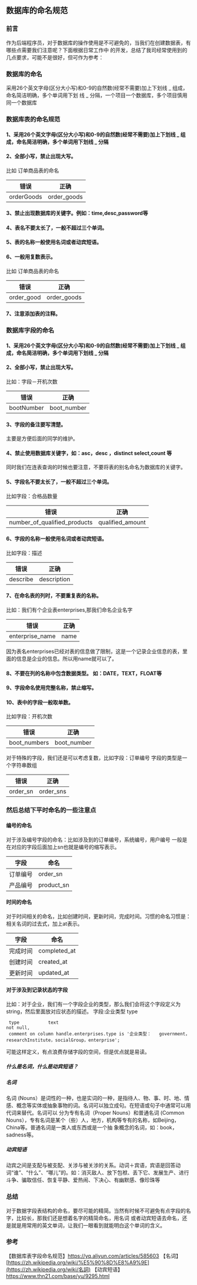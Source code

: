 

## 数据库的命名规范 

### 前言

作为后端程序员，对于数据库的操作使用是不可避免的，当我们在创建数据表，有哪些点需要我们注意呢？下面根据日常工作中 的开发，总结了我司经常使用到的几点要求，可能不是很好，但可作为参考：

### 数据库的命名

采用26个英文字母(区分大小写)和0-9的自然数(经常不需要)加上下划线 _ 组成，命名简洁明确，多个单词用下划 线 _ 分隔，一个项目一个数据库，多个项目慎用同一个数据库

### 数据库表的命名规范

#### 1、采用26个英文字母(区分大小写)和0-9的自然数(经常不需要)加上下划线 _ 组成，命名简洁明确，多个单词用下划线 _ 分隔

#### 2、全部小写，禁止出现大写。

比如 订单商品表的命名

| 错误       | 正确        |
| ---------- | ----------- |
| orderGoods | order_goods |

#### 3、禁止出现数据库的关键字。例如：time,desc,password等

#### 4、表名不要太长了，一般不超过三个单词。

#### 5、表的名称一般使用名词或者动宾短语。

#### 6、一般用复数表示。

比如 订单商品表的命名

| 错误       | 正确        |
| ---------- | ----------- |
| order_good | order_goods |

#### 7、注意添加表的注释。

### 数据库字段的命名

#### 1、采用26个英文字母(区分大小写)和0-9的自然数(经常不需要)加上下划线 _ 组成，命名简洁明确，多个单词用下划线 _ 分隔

#### 2、全部小写，禁止出现大写。

比如：字段－开机次数

| 错误       | 正确        |
| ---------- | ----------- |
| bootNumber | boot_number |

#### 3、字段的备注要写清楚。

主要是方便后面的同学的维护。

#### 4、禁止使用数据库关键字，如：asc，desc ，distinct select,count 等

同时我们在连表查询的时候也要注意，不要将表的别名命名为数据库的关键字。

#### 5、字段名不要太长了，一般不超过三个单词。

比如字段：合格品数量

| 错误                         | 正确             |
| ---------------------------- | ---------------- |
| number_of_qualified_products | qualified_amount |

#### 6、字段的名称一般使用名词或者动宾短语。

比如字段：描述

| 错误     | 正确        |
| -------- | ----------- |
| describe | description |

#### 7、在命名表的列时，不要重复表的名称。

比如：我们有个企业表enterprises,那我们命名企业名字

| 错误            | 正确 |
| --------------- | ---- |
| enterprise_name | name |

因为表名enterprises已经对表的信息做了限制，这是一个记录企业信息的表，里面的信息是企业的信息。所以用name就可以了。

#### 8、不要在列的名称中包含数据类型。 如：DATE，TEXT，FLOAT等

#### 9、字段命名使用完整名称，禁止缩写。

#### 10、表中的字段一般取单数。

比如字段：开机次数

| 错误         | 正确        |
| ------------ | ----------- |
| boot_numbers | boot_number |

对于特殊的字段，我们还是可以考虑复数，比如字段：订单编号 字段的类型是一个字符串数组

| 错误     | 正确      |
| -------- | --------- |
| order_sn | order_sns |

### 然后总结下平时命名的一些注意点

#### 编号的命名

对于涉及编号字段的命名：比如涉及到的订单编号，系统编号，用户编号
一般是在对应的字段后面加上sn也就是编号的缩写表示。

| 字段     | 命名       |
| -------- | ---------- |
| 订单编号 | order_sn   |
| 产品编号 | product_sn |

#### 时间的命名

对于时间相关的命名，比如创建时间，更新时间，完成时间。习惯的命名习惯是：相关名词的过去式，加上at表示。

| 字段     | 命名         |
| -------- | ------------ |
| 完成时间 | completed_at |
| 创建时间 | created_at   |
| 更新时间 | updated_at   |

#### 对于涉及到记录状态的字段

比如：对于企业，我们有一个字段企业的类型，那么我们会将这个字段定义为string，然后里面放对应状态的描述。
字段:企业类型 type

```
 type           text                                                   not null,
 comment on column handle.enterprises.type is '企业类型：   government，researchInstitute，socialGroup，enterprise';
```

可能这样定义，有点浪费存储字段的空间，但是优点就是易读。

##### 什么是名词，什么是动宾短语？

##### 名词

名词 (Nouns）是词性的一种，也是实词的一种，是指待人、物、事、时、地、情感、概念等实体或抽象事物的词。名词可以独立成句。在短语或句子中通常可以用代词来替代。名词可以 分为专有名词（Proper Nouns）和普通名词 (Common Nouns），专有名词是某个（些）人，地方，机构等专有的名称，如Beijing，China等。普通名词是一类人或东西或是一个抽 象概念的名词，如：book，sadness等。

##### 动宾短语

动宾之间是支配与被支配、关涉与被关涉的关系。动词＋宾语，宾语是回答动词“谁”、“什么”、“哪儿”的。如：消灭敌人、放下包袱、丢下它、发展生产、进行斗争、骗取信任、恢复平静、爱热闹、下决心、有幽默感、像珍珠等

### 总结

对于数据字段表结构的命名，要尽可能的精简。当然有时候不可避免有点字段的名字，比较长，那我们还是想着名字的精简命名，用名词 或者动宾短语去命名，还是就是用常用的英文单词，让我们一眼看到就能明白这个单词的含义。

### 参考

【数据库表字段命名规范】https://yq.aliyun.com/articles/585603
【名词】[https://zh.wikipedia.org/wiki/%E5%90%8D%E8%A9%9E](https://zh.wikipedia.org/wiki/名詞)
【动宾短语】https://www.thn21.com/base/yu/9295.html